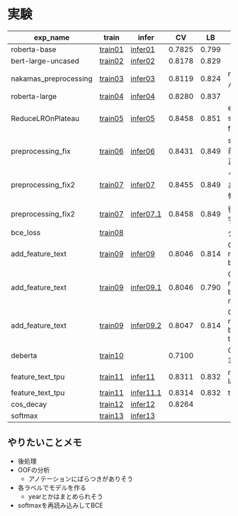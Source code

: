 # 実験


|exp_name|train|infer|CV|LB|memo|
|--|--|--|--|--|--|
|roberta-base|[train01]|[infer01]|0.7825|0.799||
|bert-large-uncased|[train02]|[infer02]|0.8178|0.829||
|nakamas_preprocessing|[train03]|[infer03]|0.8119|0.824|nakamaさんの前処理|
|roberta-large|[train04]|[infer04]|0.8280|0.837||
|ReduceLROnPlateau|[train05]|[infer05]|0.8458|0.851|early stoppingをf1で|
|preprocessing_fix|[train06]|[infer06]|0.8431|0.849|seq_l=448, 前処理の修正|
|preprocessing_fix2|[train07]|[infer07]|0.8455|0.849|↑にバグがあったので修正|
|preprocessing_fix2|[train07]|[infer07.1]|0.8458|0.849|後処理(1文字, the)|
|bce_loss|[train08]||||ダメそう|
|add_feature_text|[train09]|[infer09]|0.8046|0.814|GPU, roberta-base|
|add_feature_text|[train09]|[infer09.1]|0.8046|0.790|GPU, roberta-base, CV max|
|add_feature_text|[train09]|[infer09.2]|0.8047|0.814|GPU, roberta-base, thr=0.48|
|deberta|[train10]||0.7100||GPU, fold-3まで|
|feature_text_tpu|[train11]|[infer11]|0.8311|0.832|roberta-large|
|feature_text_tpu|[train11]|[infer11.1]|0.8314|0.832|thr=0.44|
|cos_decay|[train12]|[infer12]|0.8264|||
|softmax|[train13]|[infer13]||||

[train01]:https://www.kaggle.com/takamichitoda/nbme-train-transformer-on-tpu?scriptVersionId=87293546
[infer01]:https://www.kaggle.com/takamichitoda/nbme-infer-transformer-on-gpu?scriptVersionId=87343942
[train02]:https://www.kaggle.com/takamichitoda/nbme-train-transformer-on-tpu?scriptVersionId=87343891
[infer02]:https://www.kaggle.com/takamichitoda/nbme-infer-transformer-on-gpu?scriptVersionId=87346757
[train03]:https://www.kaggle.com/takamichitoda/nbme-train-transformer-on-tpu?scriptVersionId=87349915
[infer03]:https://www.kaggle.com/takamichitoda/nbme-infer-transformer-on-gpu?scriptVersionId=87352776
[train04]:https://www.kaggle.com/takamichitoda/nbme-train-transformer-on-tpu?scriptVersionId=87353216
[infer04]:https://www.kaggle.com/takamichitoda/nbme-infer-transformer-on-gpu?scriptVersionId=87355488
[train05]:https://www.kaggle.com/takamichitoda/nbme-train-transformer-on-tpu?scriptVersionId=87357727
[infer05]:https://www.kaggle.com/takamichitoda/nbme-infer-transformer-on-gpu?scriptVersionId=87360960
[train06]:https://www.kaggle.com/takamichitoda/nbme-train-transformer-on-tpu?scriptVersionId=87387152
[infer06]:https://www.kaggle.com/takamichitoda/nbme-infer-transformer-on-gpu?scriptVersionId=87428373
[train07]:https://www.kaggle.com/takamichitoda/nbme-train-transformer-on-tpu?scriptVersionId=87432030
[infer07]:https://www.kaggle.com/takamichitoda/nbme-infer-transformer-on-gpu?scriptVersionId=87434887
[infer07.1]:https://www.kaggle.com/takamichitoda/nbme-infer-transformer-on-gpu?scriptVersionId=87474982
[train08]:https://www.kaggle.com/takamichitoda/nbme-train-transformer-on-tpu?scriptVersionId=87439974
[train09]:https://www.kaggle.com/takamichitoda/nbme-train-transformer-on-gpu?scriptVersionId=87518649
[infer09]:https://www.kaggle.com/takamichitoda/nbme-infer-transformer-on-gpu?scriptVersionId=87564711
[infer09.1]:https://www.kaggle.com/takamichitoda/nbme-infer-transformer-on-gpu?scriptVersionId=87565136
[infer09.2]:https://www.kaggle.com/takamichitoda/nbme-infer-transformer-on-gpu?scriptVersionId=87566536
[train10]:https://www.kaggle.com/takamichitoda/nbme-train-transformer-on-gpu?scriptVersionId=87567134
[train11]:https://www.kaggle.com/takamichitoda/nbme-train-transformer-on-tpu?scriptVersionId=87603438
[infer11]:https://www.kaggle.com/takamichitoda/nbme-infer-transformer-on-gpu?scriptVersionId=87629479
[infer11.1]:https://www.kaggle.com/takamichitoda/nbme-infer-transformer-on-gpu?scriptVersionId=87630021
[train12]:https://www.kaggle.com/takamichitoda/nbme-train-transformer-on-tpu?scriptVersionId=87641317
[infer12]:https://www.kaggle.com/takamichitoda/nbme-infer-transformer-on-gpu?scriptVersionId=87679004
[train13]:https://www.kaggle.com/takamichitoda/nbme-train-transformer-on-tpu?scriptVersionId=87694808
[infer13]:xxx

## やりたいことメモ
- 後処理
- OOFの分析
  - アノテーションにばらつきがありそう
- 各ラベルでモデルを作る
  - yearとかはまとめられそう
- softmaxを再読み込みしてBCE
